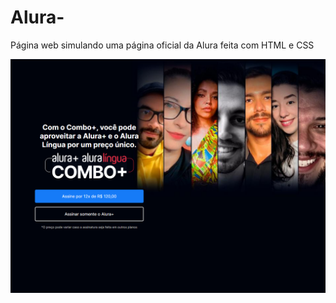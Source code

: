 # Alura-
Página web simulando uma página oficial da Alura feita com HTML e CSS

![alt text](https://github.com/RicardoArielSouza/AluraPlus/blob/main/img/aluraPlus.png)
